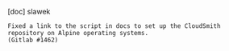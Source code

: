 [doc] slawek

    Fixed a link to the script in docs to set up the CloudSmith
    repository on Alpine operating systems.
    (Gitlab #1462)
